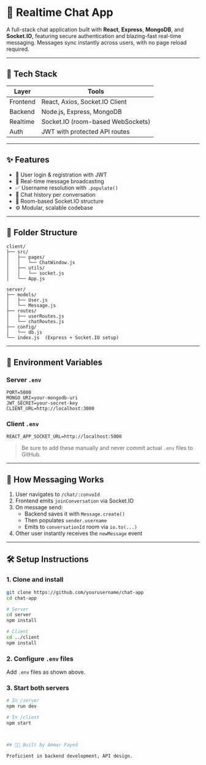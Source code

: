 # 💬 Realtime Chat App

A full-stack chat application built with **React**, **Express**, **MongoDB**, and **Socket.IO**, featuring secure authentication and blazing-fast real-time messaging. Messages sync instantly across users, with no page reload required.

---

## 🚀 Tech Stack

| Layer     | Tools                             |
|-----------|-----------------------------------|
| Frontend  | React, Axios, Socket.IO Client    |
| Backend   | Node.js, Express, MongoDB         |
| Realtime  | Socket.IO (room-based WebSockets) |
| Auth      | JWT with protected API routes     |

---

## ✨ Features

- 🔐 User login & registration with JWT  
- 💬 Real-time message broadcasting  
- ✅ Username resolution with `.populate()`  
- 🧵 Chat history per conversation  
- 📡 Room-based Socket.IO structure  
- ⚙️ Modular, scalable codebase

---

## 📁 Folder Structure

```plaintext
client/
├── src/
│   ├── pages/
│   │   └── ChatWindow.js
│   ├── utils/
│   │   └── socket.js
│   └── App.js

server/
├── models/
│   ├── User.js
│   └── Message.js
├── routes/
│   ├── userRoutes.js
│   └── chatRoutes.js
├── config/
│   └── db.js
└── index.js  (Express + Socket.IO setup)
```

---

## 🌿 Environment Variables

### Server `.env`

```env
PORT=5000
MONGO_URI=your-mongodb-uri
JWT_SECRET=your-secret-key
CLIENT_URL=http://localhost:3000
```

### Client `.env`

```env
REACT_APP_SOCKET_URL=http://localhost:5000
```

> Be sure to add these manually and never commit actual `.env` files to GitHub.

---

## 📡 How Messaging Works

1. User navigates to `/chat/:convoId`  
2. Frontend emits `joinConversation` via Socket.IO  
3. On message send:
   - Backend saves it with `Message.create()`
   - Then populates `sender.username`
   - Emits to `conversationId` room via `io.to(...)`
4. Other user instantly receives the `newMessage` event

---

## 🛠️ Setup Instructions

### 1. Clone and install

```bash
git clone https://github.com/yourusername/chat-app
cd chat-app

# Server
cd server
npm install

# Client
cd ../client
npm install
```

### 2. Configure `.env` files

Add `.env` files as shown above.

### 3. Start both servers

```bash
# In /server
npm run dev

# In /client
npm start



## 👨‍💻 Built by Ammar Fayed

Proficient in backend development, API design.
